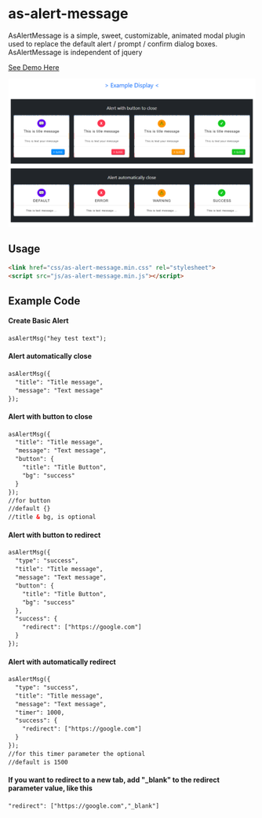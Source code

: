 # as-alert-message
 AsAlertMessage is a simple, sweet, customizable, animated modal plugin used to replace the default alert / prompt / confirm dialog boxes. AsAlertMessage is independent of jquery
 
<a href="https://plugin.isfidev.net/asalertmessage/demo.html" target="_blank"> See Demo Here</a>

<img src="https://raw.githubusercontent.com/ahmadsopyan9/as-alert-message/main/screenshot.png">

## Usage
```html
<link href="css/as-alert-message.min.css" rel="stylesheet">
<script src="js/as-alert-message.min.js"></script>
```

## Example Code

#### Create Basic Alert
```html
asAlertMsg("hey test text");
```

#### Alert automatically close
```html
asAlertMsg({
  "title": "Title message",
  "message": "Text message"
});
```

#### Alert with button to close
```html
asAlertMsg({
  "title": "Title message",
  "message": "Text message",
  "button": {
  	"title": "Title Button",
  	"bg": "success"
  }
});
//for button
//default {}
//title & bg, is optional
```

#### Alert with button to redirect
```html
asAlertMsg({
  "type": "success",
  "title": "Title message",
  "message": "Text message",
  "button": {
  	"title": "Title Button",
  	"bg": "success"
  },
  "success": {
	"redirect": ["https://google.com"]
  }
});
```

#### Alert with automatically redirect
```html
asAlertMsg({
  "type": "success",
  "title": "Title message",
  "message": "Text message",
  "timer": 1000,
  "success": {
	"redirect": ["https://google.com"]
  }
});
//for this timer parameter the optional
//default is 1500
```

#### If you want to redirect to a new tab, add "_blank" to the redirect parameter value, like this 
```html
"redirect": ["https://google.com","_blank"]
```
